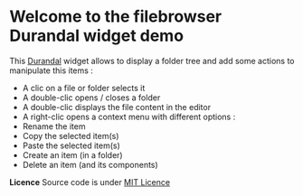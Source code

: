 # Welcome to the filebrowser Durandal widget demo

This [Durandal](http://durandaljs.com/) widget allows to display a folder tree and add some actions to manipulate this items :
* A clic on a file or folder selects it
* A double-clic opens / closes a folder
* A double-clic displays the file content in the editor
* A right-clic opens a context menu with different options :
 * Rename the item
 * Copy the selected item(s)
 * Paste the selected item(s)
 * Create an item (in a folder)
 * Delete an item (and its components)
	
   
**Licence**
Source code is under [MIT Licence](http://opensource.org/licenses/mit-license.php) 